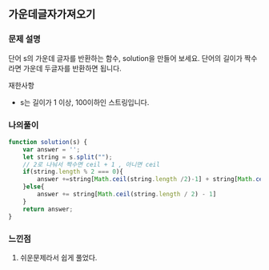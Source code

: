 ## 가운데글자가져오기
### 문제 설명
단어 s의 가운데 글자를 반환하는 함수, solution을 만들어 보세요. 단어의 길이가 짝수라면 가운데 두글자를 반환하면 됩니다.

재한사항
- s는 길이가 1 이상, 100이하인 스트링입니다.

### 나의풀이
```jsx
function solution(s) {
    var answer = '';
    let string = s.split("");
    // 2로 나눠서 짝수면 ceil + 1 , 아니면 ceil
    if(string.length % 2 === 0){
        answer +=string[Math.ceil(string.length /2)-1] + string[Math.ceil(string.length / 2)] 
    }else{
        answer += string[Math.ceil(string.length / 2) - 1]
    }
    return answer;
}
```
### 느낀점
1. 쉬운문제라서 쉽게 풀었다.
